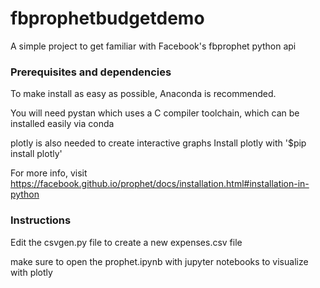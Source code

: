 # fbprophetbudgetdemo
A simple project to get familiar with Facebook's fbprophet python api

### Prerequisites and dependencies
To make install as easy as possible, Anaconda is recommended.

You will need pystan which uses a C compiler toolchain, which can be installed easily via conda

plotly is also needed to create interactive graphs
Install plotly with '$pip install plotly'

For more info, visit https://facebook.github.io/prophet/docs/installation.html#installation-in-python

### Instructions
Edit the csvgen.py file to create a new expenses.csv file

make sure to open the prophet.ipynb with jupyter notebooks to visualize with plotly
